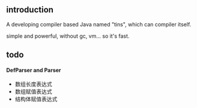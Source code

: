 ## introduction
A developing compiler based Java named "tins", which can compiler itself.

simple and powerful, without gc, vm... so it's fast.

## todo
#### DefParser and Parser
- 数组长度表达式
- 数组赋值表达式
- 结构体赋值表达式